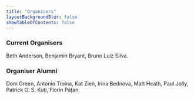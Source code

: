 ```yaml
---
title: "Organisers"
layoutBackgroundBlur: false
showTableOfContents: false
---
```


### Current Organisers

Beth Anderson, Benjamin Bryant, Bruno Luiz Silva.

### Organiser Alumni

Dom Green, Antonio Troina, Kat Zień, Irina Bednova, Matt Heath, Paul Jolly, Patrick O. S. Kuti, Florin Pățan.

